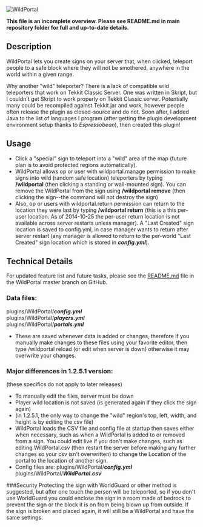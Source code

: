 ![WildPortal](http://expertmultimedia.com/downloads/images/wildportal-logo-square-small-padded-3xW.png)

**This file is an incomplete overview. Please see README.md in main repository folder for full and up-to-date details.**
## Description  
WildPortal lets you create signs on your server that, when clicked, teleport people to a safe block where they will not be smothered, anywhere in the world within a given range.  

Why another "wild" teleporter? There is a lack of compatible wild teleporters that work on Tekkit Classic Server. One was written in Skript, but I couldn't get Skript to work properly on Tekkit Classic server. Potentially many could be recompiled against Tekkit.jar and work, however people often release the plugin as closed-source and do not. Soon after, I added Java to the list of languages I program (after getting the plugin development environment setup thanks to _Espressobean_), then created this plugin!  

## Usage
* Click a "special" sign to teleport into a "wild" area of the map (future plan is to avoid protected regions automatically).  
* WildPortal allows op or user with wildportal.manage permission to make signs into wild (random safe location) teleporters by typing  
**/wildportal** (then clicking a standing or wall-mounted sign). You can remove the WildPortal from the sign using
**/wildportal remove** (then clicking the sign--the command will not destroy the sign)  
* Also, op or users with wildportal.return permission can return to the location they were last by typing
**/wildportal return**  (this is a this per-user location. As of 2014-10-25 the per-user return location is not available across server restarts unless manager). A "Last Created" sign location is saved to config.yml, in case manager wants to return after server restart (any manager is allowed to return to the per-world "Last Created" sign location which is stored in _**config.yml**_).  

## Technical Details  
For updated feature list and future tasks, please see the [README.md](https://github.com/expertmm/WildPortal/blob/master/README.md) file in the WildPortal master branch on GitHub.  
### Data files:  
plugins/WildPortal/_**config.yml**_  
plugins/WildPortal/_**players.yml**_  
plugins/WildPortal/_**portals.yml**_  
* These are saved whenever data is added or changes, therefore if you manually make changes to these files using your favorite editor, then type /wildportal reload (or edit when server is down) otherwise it may overwrite your changes.  
### Major differences in 1.2.5.1 version:
(these specifics do not apply to later releases)
* To manually edit the files, server must be down
* Player wild location is not saved (is generated again if they click the sign again)
* (in 1.2.5.1, the only way to change the "wild" region's top, left, width, and height is by editing the csv file)  
* WildPortal loads the CSV file and config file at startup then saves either when necessary, such as when a WildPortal is added to or removed from a sign. You could edit live if you don't make changes, such as editing WildPortal.csv (then restart the server before making any further changes so your csv isn't overwritten) to change the Location of the portal to the location of another sign.
* Config files are:
plugins/WildPortal/_**config.yml**_  
plugins/WildPortal/_**WildPortal.csv**_  

###Security 
Protecting the sign with WorldGuard or other method is suggested, but after one touch the person will be teleported, so if you don't use WorldGuard you could enclose the sign in a room made of bedrock to prevent the sign or the block it is on from being blown up from outside. If the sign is broken and placed again, it will still be a WildPortal and have the same settings.
